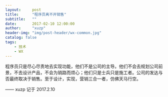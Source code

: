 ```yaml
---
layout:     post
title:      "程序员离不开销售"
subtitle:   ""
date:       2017-02-10 12:00:00
author:     "xuzp"
header-img: "img/post-header/wx-common.jpg"
catalog: false
tags:
    - 技术
    - WX
---
```


程序员只是尽心尽责地去实现功能，他们不是公司的主导。他们不会去规划公司前景，不去设计产品，不会为销路而烦心；他们只是士兵只是施工者。公司的发达与否最终取决于销售。至于设计，实现，营销三合一者，仿佛天马行空。


—— xuzp 记于 2017.2.10
